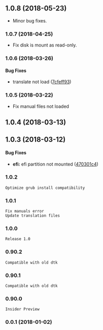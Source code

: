 <a name="1.0.8"></a>
## 1.0.8 (2018-05-23)

*   Minor bug fixes.


<a name="1.0.7"></a>
### 1.0.7 (2018-04-25)

*   Fix disk is mount as read-only.


<a name="1.0.6"></a>
### 1.0.6 (2018-03-26)


#### Bug Fixes

*   translate not load ([7cfeff93](https://github.com/linuxdeepin/deepin-repair-tools/commit/7cfeff93a0b376855fa2037d8333f1e362b1714a))



<a name="1.0.5"></a>
### 1.0.5 (2018-03-22)

*   Fix manual files not loaded


<a name="1.0.4"></a>
## 1.0.4 (2018-03-13)




<a name="1.0.3"></a>
## 1.0.3 (2018-03-12)


#### Bug Fixes

* **efi:**  efi partition not mounted ([470301c4](https://github.com/linuxdeepin/deepin-repair-tools/commit/470301c4b2356ce068ea089c84c78a0070522a26))



### 1.0.2
    Optimize grub install compatibility

### 1.0.1
    Fix manuals error
    Update translation files

### 1.0.0
    Release 1.0

### 0.90.2
    Compatible with old dtk

### 0.90.1
    Compatible with old dtk

### 0.90.0
    Insider Preview

### 0.0.1 (2018-01-02)

